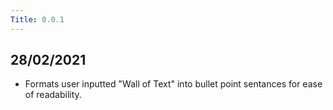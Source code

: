 ```yaml
---
Title: 0.0.1
---
```


## 28/02/2021

- Formats user inputted "Wall of Text" into bullet point sentances for ease of
  readability.
